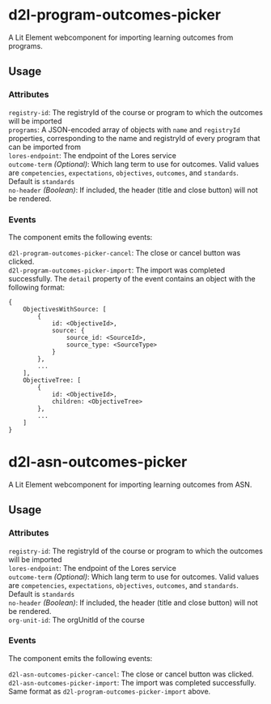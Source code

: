 # d2l-program-outcomes-picker

A Lit Element webcomponent for importing learning outcomes from programs.

## Usage

### Attributes

`registry-id`: The registryId of the course or program to which the outcomes will be imported  
`programs`: A JSON-encoded array of objects with `name` and `registryId` properties, corresponding to the name and registryId of every program that can be imported from  
`lores-endpoint`: The endpoint of the Lores service  
`outcome-term` *(Optional)*: Which lang term to use for outcomes. Valid values are `competencies`, `expectations`, `objectives`, `outcomes`, and `standards`. Default is `standards`  
`no-header` *(Boolean)*: If included, the header (title and close button) will not be rendered.

### Events

The component emits the following events:

`d2l-program-outcomes-picker-cancel`: The close or cancel button was clicked.  
`d2l-program-outcomes-picker-import`: The import was completed successfully. The `detail` property of the event contains an object with the following format:  
```
{
	ObjectivesWithSource: [
		{
			id: <ObjectiveId>,
			source: {
				source_id: <SourceId>,
				source_type: <SourceType>
			}
		},
		...
	],
	ObjectiveTree: [
		{
			id: <ObjectiveId>,
			children: <ObjectiveTree>
		},
		...
	]
}
```

# d2l-asn-outcomes-picker

A Lit Element webcomponent for importing learning outcomes from ASN.

## Usage

### Attributes

`registry-id`: The registryId of the course or program to which the outcomes will be imported  
`lores-endpoint`: The endpoint of the Lores service  
`outcome-term` *(Optional)*: Which lang term to use for outcomes. Valid values are `competencies`, `expectations`, `objectives`, `outcomes`, and `standards`. Default is `standards`  
`no-header` *(Boolean)*: If included, the header (title and close button) will not be rendered.  
`org-unit-id`: The orgUnitId of the course

### Events

The component emits the following events:

`d2l-asn-outcomes-picker-cancel`: The close or cancel button was clicked.  
`d2l-asn-outcomes-picker-import`: The import was completed successfully. Same format as `d2l-program-outcomes-picker-import` above.

